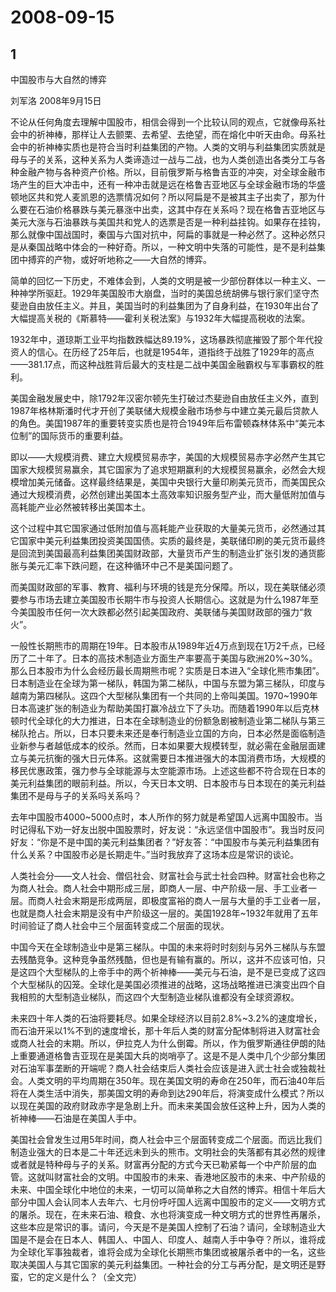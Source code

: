 # 2008-09-15

## 1

中国股市与大自然的博弈

刘军洛 2008年9月15日


不论从任何角度去理解中国股市，相信会得到一个比较认同的观点，它就像母系社会中的祈神棒，那样让人去颤栗、去希望、去绝望，而在熔化中听天由命。母系社会中的祈神棒实质也是符合当时利益集团的产物。人类的文明与利益集团实质就是母与子的关系，这种关系为人类谛造过一战与二战，也为人类创造出各类分工与各种金融产物与各种资产价格。所以，目前俄罗斯与格鲁吉亚的冲突，对全球金融市场产生的巨大冲击中，还有一种冲击就是远在格鲁吉亚地区与全球金融市场的华盛顿地区共和党人麦凯恩的选票情况如何？所以阿扁是不是被其主子出卖了，那为什么要在石油价格暴跌与美元暴涨中出卖，这其中存在关系吗？现在格鲁吉亚地区与美元大涨与石油暴跌与美国共和党人的选票是否是一种利益挂钩。如果存在挂钩，那么就像中国战国时，秦国与六国对抗中，阿扁的事就是一种必然了。这种必然只是从秦国战略中体会的一种好奇。所以，一种文明中失落的可能性，是不是利益集团中搏弈的产物，或好听地称之——大自然的博弈。

简单的回忆一下历史，不难体会到，人类的文明是被一少部份群体以一种主义、一种神学所驱赶。1929年美国股市大崩盘，当时的美国总统胡佛与银行家们坚守杰斐逊自由放任主义。并且，美国当时的利益集团为了自身利益，在1930年出台了大幅提高关税的《斯慕特——霍利关税法案》与1932年大幅提高税收的法案。

1932年中，道琼斯工业平均指数跌幅达89.19%，这场暴跌彻底摧毁了那个年代投资人的信心。在历经了25年后，也就是1954年，道指终于战胜了1929年的高点——381.17点，而这种战胜背后最大的支柱是二战中美国金融霸权与军事霸权的胜利。

美国金融发展史中，除1792年汉密尔顿先生打破过杰斐逊自由放任主义外，直到1987年格林斯潘时代才开创了美联储大规模金融市场参与中建立美元最后贷款人的角色。美国1987年的重要转变实质也是符合1949年后布雷顿森林体系中“美元本位制”的国际货币的重要利益。

即以——大规模消费、建立大规模贸易赤字，美国的大规模贸易赤字必然产生其它国家大规模贸易赢余，其它国家为了追求短期赢利的大规模贸易赢余，必然会大规模增加美元储备。这样最终结果是，美国中央银行大量印刷美元货币，而美国民众通过大规模消费，必然创建出美国本土高效率知识服务型产业，而大量低附加值与高耗能产业必然被转移出美国本土。

这个过程中其它国家通过低附加值与高耗能产业获取的大量美元货币，必然通过其它国家中美元利益集团投资美国国债。实质的最终是，美联储印刷的美元货币最终是回流到美国最高利益集团美国财政部，大量货币产生的制造业扩张引发的通货膨胀与美元汇率下跌问题，在这种循环中己不是美国问题了。

而美国财政部的军事、教育、福利与环境的钱是充分保障。所以，现在美联储必须要参与市场去建立美国股市长期牛市与投资人长期信心。这就是为什么1987年至今美国股市任何一次大跌都必然引起美国政府、美联储与美国财政部的强力“救火”。

一般性长期熊市的周期在19年。日本股市从1989年近4万点到现在1万2千点，已经历了二十年了。日本的高技术制造业方面生产率要高于美国与欧洲20%~30%。那么日本股市为什么会经历最长周期熊市呢？实质是日本进入“全球化熊市集团”。日本制造业在全球为第一梯队，韩国为第二梯队，中国与东盟为第三梯队，印度与越南为第四梯队。这四个大型梯队集团有一个共同的上帝叫美国。1970~1990年日本高速扩张的制造业为帮助美国打赢冷战立下了头功。而随着1990年以后克林顿时代全球化的大力推进，日本在全球制造业的份额急剧被制造业第二梯队与第三梯队抢占。所以，日本只要未来还是奉行制造业立国的方向，日本必然是面临制造业新参与者越低成本的绞杀。然而，日本如果要大规模转型，就必需在金融层面建立与美元抗衡的强大日元体系。这就需要日本推进强大的本国消费市场，大规模的移民优惠政策，强力参与全球能源与太空能源市场。上述这些都不符合现在日本的美元利益集团的眼前利益。所以，今天日本文明、日本股市与日本现在的美元利益集团不是母与子的关系吗关系吗？

去年中国股市4000~5000点时，本人所作的努力就是希望国人远离中国股市。当时记得私下劝一好友出脱中国股票时，好友说：“永远坚信中国股市”。我当时反问好友：“你是不是中国的美元利益集团者？”好友答：“中国股市与美元利益集团有什么关系？中国股市必是长期走牛。”当时我放弃了这场本应是常识的谈论。

人类社会分——文人社会、僧侣社会、财富社会与武士社会四种。财富社会也称之为商人社会。商人社会中期形成三层，即商人一层、中产阶级一层、手工业者一层。而商人社会末期是形成两层，即极度富裕的商人一层与大量的手工业者一层，也就是商人社会末期是没有中产阶级这一层的。美国1928年~1932年就用了五年时间验证了商人社会中三个层面转变成二个层面的现状。

中国今天在全球制造业中是第三梯队。中国的未来将时时刻刻与另外三梯队与东盟去残酷竞争。这种竞争虽然残酷，但也是有输有赢的。所以，这并不应该可怕，只是这四个大型梯队的上帝手中的两个祈神棒——美元与石油，是不是已变成了这四个大型梯队的囚笼。全球化是美国必须推进的战略，这场战略推进已演变出四个自我相煎的大型制造业梯队，而这四个大型制造业梯队谁都没有全球资源权。

未来四十年人类的石油将要耗尽。如果全球经济以目前2.8%~3.2%的速度增长，而石油开采以1%不到的速度增长，那十年后人类的财富分配体制将进入财富社会或商人社会的末期。所以，伊拉克人为什么倒霉。所以，作为俄罗斯通往伊朗的陆上重要通道格鲁吉亚现在是美国大兵的岗哨亭了。这是不是人类中几个少部分集团对石油军事垄断的开端呢？商人社会结束后人类社会应该是进入武士社会或独裁社会。人类文明的平均周期在350年。现在美国文明的寿命在250年，而石油40年后将在人类生活中消失，那美国文明的寿命到达290年后，将演变成什么模式？所以以现在美国的政府财政赤字是急剧上升。而未来美国会放任这种上升，因为人类的祈神棒——石油是在美国人手中。

美国社会曾发生过用5年时间，商人社会中三个层面转变成二个层面。而远比我们制造业强大的日本是二十年还远未到头的熊市。文明社会的失落都有其必然的规律或者就是特种母与子的关系。财富再分配的方式今天已勒紧每一个中产阶层的血管。这就叫财富社会的文明。中国股市的未来、香港地区股市的未来、中产阶级的未来、中国全球化中地位的未来，一切可以简单称之大自然的博弈。相信十年后大部分中国人会认同本人去年六、七月份呼吁国人远离中国股市的定义——文明方式的屠杀。现在，在未来石油、粮食、水也将演变成一种文明方式的世界性再屠杀，这些本应是常识的事。请问，今天是不是美国人控制了石油？请问，全球制造业大国是不是会在日本人、韩国人、中国人、印度人、越南人手中争夺？所以，谁将成为全球化军事独裁者，谁将会成为全球化长期熊市集团或被屠杀者中的一名，这些取决美国人与其它国家的美元利益集团。一种社会的分工与再分配，是文明还是野蛮，它的定义是什么？（全文完）

